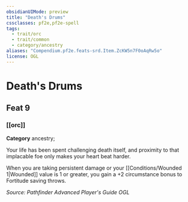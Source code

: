 ```yaml
---
obsidianUIMode: preview
title: "Death's Drums"
cssclasses: pf2e,pf2e-spell
tags:
  - trait/orc
  - trait/common
  - category/ancestry
aliases: "Compendium.pf2e.feats-srd.Item.ZcKW5n7F0oAqRw5o"
license: OGL
---
```

# Death's Drums
## Feat 9
### [[orc]]

**Category** ancestry; 




Your life has been spent challenging death itself, and proximity to that implacable foe only makes your heart beat harder.

When you are taking persistent damage or your [[Conditions/Wounded 1|Wounded]] value is 1 or greater, you gain a +2 circumstance bonus to Fortitude saving throws.

*Source: Pathfinder Advanced Player's Guide*
*OGL*